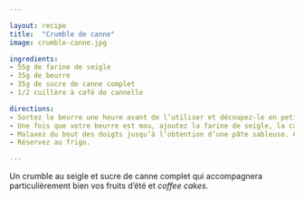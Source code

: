 ```yaml
---

layout: recipe
title:  "Crumble de canne"
image: crumble-canne.jpg

ingredients:
- 55g de farine de seigle
- 35g de beurre
- 35g de sucre de canne complet
- 1/2 cuillère à café de cannelle

directions:
- Sortez le beurre une heure avant de l’utiliser et découpez-le en petits dés.
- Une fois que votre beurre est mou, ajoutez la farine de seigle, la cannelle, et le sucre complet.
- Malaxez du bout des doigts jusqu’à l’obtention d’une pâte sableuse. Celle-ci va rester un peu humide et devrait donc vous rappeller le sable de plage – à cause du sucre complet, c'est normal. 
- Réservez au frigo.

---
```


Un crumble au seigle et sucre de canne complet qui accompagnera particulièrement bien vos fruits d’été et <i lang="en">coffee cakes</i>.